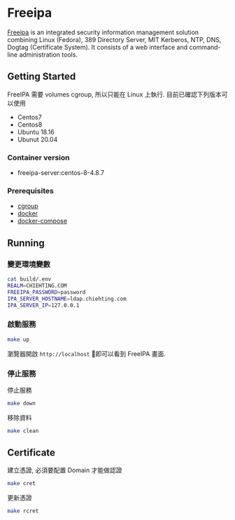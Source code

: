 # Freeipa

[Freeipa]  is an integrated security information management solution combining Linux (Fedora), 389 Directory Server, MIT Kerberos, NTP, DNS, Dogtag (Certificate System). It consists of a web interface and command-line administration tools.

## Getting Started

FreeIPA 需要 volumes cgroup, 所以只能在 Linux 上執行. 目前已確認下列版本可以使用

* Centos7
* Centos8
* Ubuntu 18.16
* Ubunut 20.04

### Container version

* freeipa-server:centos-8-4.8.7

### Prerequisites

* [cgroup](https://man7.org/linux/man-pages/man7/cgroups.7.html)
* [docker](https://docs.docker.com/install/)
* [docker-compose](https://docs.docker.com/compose/install/)

## Running

### 變更環境變數

```bash
cat build/.env
REALM=CHIEHTING.COM
FREEIPA_PASSWORD=password
IPA_SERVER_HOSTNAME=ldap.chiehting.com
IPA_SERVER_IP=127.0.0.1
```

### 啟動服務

```bash
make up
```

瀏覽器開啟 `http://localhost` 即可以看到 FreeIPA 畫面.

### 停止服務

停止服務

```bash
make down
```

移除資料

```bash
make clean
```

## Certificate

建立憑證, 必須要配置 Domain 才能做認證

```bash
make cret
```

更新憑證

```bash
make rcret
```

[Freeipa]: https://www.freeipa.org/
